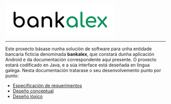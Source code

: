<img src="doc/img/logo.png" height="100"/>

***

Este proxecto básase nunha solución de software para unha entidade bancaria ficticia denominada **bankalex**, que constará dunha aplicación Android e da documentación correspondente aquí presente. O proxecto estará codificado en Java, e a súa interface está deseñada en lingua galega. Nesta documentación tratarase o seu desenvolvemento punto por punto:

+ [Especificación de requerimentos](doc/1_requerimentos.md)
+ [Deseño conceptual](doc/2_deseno_conceptual.md)
+ [Deseño lóxico](doc/3_deseno_loxico.md)